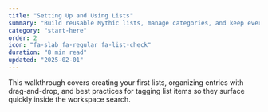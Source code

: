 ```yaml
---
title: "Setting Up and Using Lists"
summary: "Build reusable Mythic lists, manage categories, and keep everything in sync with the app sidebar."
category: "start-here"
order: 2
icon: "fa-slab fa-regular fa-list-check"
duration: "8 min read"
updated: "2025-02-01"
---
```


This walkthrough covers creating your first lists, organizing entries with drag-and-drop, and best practices for tagging list items so they surface quickly inside the workspace search.
